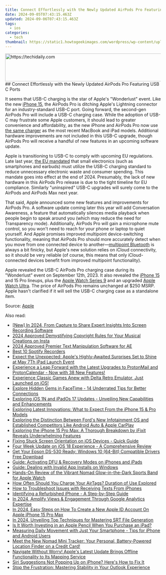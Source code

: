 ```yaml
---
title: Connect Effortlessly with the Newly Updated AirPods Pro Featuring USB C Ports
date: 2024-09-05T07:43:15.463Z
updated: 2024-09-06T07:43:15.463Z
tags:
  - ios
categories:
  - tech
thumbnail: https://static1.howtogeekimages.com/wordpress/wp-content/uploads/2023/09/13-1.png
---
```


<!-- affiliate ads begin -->
<a href="https://malaysia-healthcare-travel-council.pxf.io/c/5597632/1557743/17382" target="_top" id="1557743">
  <img src="//a.impactradius-go.com/display-ad/17382-1557743" border="0" alt="https://techidaily.com" width="728" height="90"/>
</a>
<img height="0" width="0" src="https://malaysia-healthcare-travel-council.pxf.io/i/5597632/1557743/17382" style="position:absolute;visibility:hidden;" border="0" />
<!-- affiliate ads end -->
## Connect Effortlessly with the Newly Updated AirPods Pro Featuring USB C Ports

It seems that USB-C charging is the star of Apple's "Wonderlust" event. Like the new [iPhone 15](https://youtube-data.techidaily.com/approved-sound-strategies-tailoring-your-microphone-to-align-with-your-youtube-channel/), the AirPods Pro is ditching Apple's Lightning connector for an industry-standard USB-C port. Going forward, the second-gen AirPods Pro will include a USB-C charging case. While the adoption of USB-C may frustrate some Apple customers, it should lead to greater convenience and affordability, as the new iPhone and AirPods Pro now use [the same charger](https://games-able.techidaily.com/bypassing-steam-disconnection-in-windows-11/) as the most recent MacBook and iPad models. Additional hardware improvements are not included in this USB-C upgrade, though AirPods Pro will receive a handful of new features in an upcoming software update.

 Apple is transitioning to USB-C to comply with upcoming EU regulations. Late last year, [the EU mandated](https://tech-renaissance.techidaily.com/comprehensive-tutorial-using-an-ereader-app-to-open-and-consume-epub-files-on-a-desktop-device/) that small electronics (such as smartphones and earbuds) must utilize the USB-C charging standard to reduce unnecessary electronic waste and consumer spending. This mandate goes into effect at the end of 2024\. Presumably, the lack of new hardware in this AirPods Pro release is due to the tight timeline for EU compliance. Similarly "uninspired" USB-C upgrades will surely come to the AirPods and AirPods Max next year.

 That said, Apple announced some new features and improvements for AirPods Pro. A software update coming later this year will add Conversation Awareness, a feature that automatically silences media playback when people begin to speak around you (which may reduce the need for Transparency mode). Additionally, AirPods Pro will gain a microphone mute control, so you won't need to reach for your phone or laptop to quiet yourself. And Apple promises improved multipoint device-switching functionality, meaning that AirPods Pro should more accurately detect when you move from one connected device to another—[multipoint Bluetooth](https://android-location.techidaily.com/fake-android-location-without-rooting-for-your-tecno-spark-20-proplus-drfone-by-drfone-virtual/) is always a bit finicky, but Apple's new solution relies on iCloud connectivity, so it should be very reliable (of course, this means that only iCloud-connected devices benefit from improved multipoint functionality).

 Apple revealed the USB-C AirPods Pro charging case during its "Wonderlust" event on September 12th, 2023\. It also revealed the [iPhone 15](https://youtube-data.techidaily.com/approved-sound-strategies-tailoring-your-microphone-to-align-with-your-youtube-channel/) and 15 Pro lineups, plus the [Apple Watch Series 9](https://unlock-android.techidaily.com/in-2024-forgotten-the-voicemail-password-of-vivo-s18-try-these-fixes-by-drfone-android/) and an upgraded [Apple Watch Ultra](https://driver-download.techidaily.com/latest-amd-rx-6800-driver-download-for-windows-users-windows-111087/). The price of AirPods Pro remains unchanged at $250 MSRP. Apple hasn't clarified if it will sell the USB-C charging case as a standalone item.

 Source: [Apple](https://www.apple.com/newsroom/2023/09/apple-upgrades-airpods-pro-2nd-generation-with-usb-c-charging/)

<ins class="adsbygoogle"
     style="display:block"
     data-ad-format="autorelaxed"
     data-ad-client="ca-pub-7571918770474297"
     data-ad-slot="1223367746"></ins>



<ins class="adsbygoogle"
     style="display:block"
     data-ad-client="ca-pub-7571918770474297"
     data-ad-slot="8358498916"
     data-ad-format="auto"
     data-full-width-responsive="true"></ins>

<span class="atpl-alsoreadstyle">Also read:</span>
<div><ul>
<li><a href="https://on-screen-recording.techidaily.com/new-in-2024-from-capture-to-share-expert-insights-into-screen-recording-software/"><u>[New] In 2024, From Capture to Share  Expert Insights Into Screen Recording Software</u></a></li>
<li><a href="https://fox-access.techidaily.com/2024-approved-demystifying-copyright-rules-for-your-musical-creations-on-insta/"><u>2024 Approved  Demystifying Copyright Rules for Your Musical Creations on Insta</u></a></li>
<li><a href="https://extra-support.techidaily.com/2024-approved-premier-text-manipulation-software-for-ae/"><u>2024 Approved  Premier Text Manipulation Software for AE</u></a></li>
<li><a href="https://desktop-recording.techidaily.com/best-10-spotify-recorders/"><u>Best 10 Spotify Recorders</u></a></li>
<li><a href="https://os-tips.techidaily.com/expect-the-unexpected-apples-highly-awaited-surprises-set-to-shine-at-may-7th-ipad-launch-event/"><u>Expect the Unexpected: Apple's Highly-Awaited Surprises Set to Shine at May 7Th iPad Launch Event</u></a></li>
<li><a href="https://os-tips.techidaily.com/experience-a-leap-forward-with-the-latest-upgrades-to-protonmail-and-protoncalendar-now-with-38-new-features/"><u>Experience a Leap Forward with the Latest Upgrades to ProtonMail and ProtonCalendar - Now with 38 New Features!</u></a></li>
<li><a href="https://os-tips.techidaily.com/experience-classic-games-anew-with-delta-retro-emulator-just-launched-on-ios/"><u>Experience Classic Games Anew with Delta Retro Emulator, Just Launched on iOS!</u></a></li>
<li><a href="https://os-tips.techidaily.com/explore-hidden-gems-in-facetime-14-underrated-tips-for-better-connections/"><u>Explore Hidden Gems in FaceTime - 14 Underrated Tips for Better Connections</u></a></li>
<li><a href="https://os-tips.techidaily.com/exploring-ios-1n-and-ipados-17-updates-unveiling-new-capabilities-and-enhancements/"><u>Exploring iOS 1N and iPadOs 17 Updates - Unveiling New Capabilities and Enhancements</u></a></li>
<li><a href="https://os-tips.techidaily.com/exploring-latest-innovations-what-to-expect-from-the-iphone-15-and-pro-models/"><u>Exploring Latest Innovations: What to Expect From the iPhone 15 & Pro Models</u></a></li>
<li><a href="https://os-tips.techidaily.com/exploring-the-distinction-between-fords-new-infotainment-os-and-established-competitors-like-android-auto-and-apple-carplay/"><u>Exploring the Distinction Between Ford's New Infotainment OS and Established Competitors Like Android Auto & Apple CarPlay</u></a></li>
<li><a href="https://os-tips.techidaily.com/exploring-the-iphone-15-pro-max-a-thorough-breakdown-by-ifixit-reveals-underwhelming-features/"><u>Exploring the iPhone 15 Pro Max: A Thorough Breakdown by iFixit Reveals Underwhelming Features</u></a></li>
<li><a href="https://os-tips.techidaily.com/fixing-stuck-screen-orientation-on-ios-devices-quick-guide/"><u>Fixing Stuck Screen Orientation on iOS Devices - Quick Guide</u></a></li>
<li><a href="https://os-tips.techidaily.com/four-week-update-on-ios-18-experience-a-comprehensive-review/"><u>Four Week Update on iOS 18 Experience - A Comprehensive Review</u></a></li>
<li><a href="https://hardware-updates.techidaily.com/get-your-epson-ds-530-ready-windows-10-64-bit-compatible-drivers-free-download/"><u>Get Your Epson DS-530 Ready: Windows 10 (64-Bit) Compatible Drivers Free Download</u></a></li>
<li><a href="https://os-tips.techidaily.com/guide-activating-dfu-and-recovery-modes-on-iphones-and-ipads/"><u>Guide: Activating DFU & Recovery Modes on iPhones and iPads</u></a></li>
<li><a href="https://win11.techidaily.com/guide-dealing-with-invalid-app-installs-on-windows/"><u>Guide: Dealing with Invalid App Installs on Windows</u></a></li>
<li><a href="https://os-tips.techidaily.com/hands-on-review-of-the-vibrant-nomad-glow-in-the-dark-sports-band-for-apple-watch/"><u>Hands-On Review of the Vibrant Nomad Glow-in-the-Dark Sports Band for Apple Watch</u></a></li>
<li><a href="https://os-tips.techidaily.com/how-often-should-you-charge-your-airtags-duration-of-use-explored/"><u>How Often Should You Charge Your AirTags? Duration of Use Explored</u></a></li>
<li><a href="https://os-tips.techidaily.com/how-to-troubleshoot-issues-with-receiving-texts-from-iphones/"><u>How to Troubleshoot Issues with Receiving Texts From iPhones</u></a></li>
<li><a href="https://os-tips.techidaily.com/identifying-a-refurbished-iphone-a-step-by-step-guide/"><u>Identifying a Refurbished iPhone - A Step-by-Step Guide</u></a></li>
<li><a href="https://youtube-tips.techidaily.com/24-amplify-views-and-engagement-through-google-analytics-expertise/"><u>In 2024, Amplify Views & Engagement Through Google Analytics Expertise</u></a></li>
<li><a href="https://ios-unlock.techidaily.com/in-2024-easy-steps-on-how-to-create-a-new-apple-id-account-on-apple-iphone-15-pro-max-by-drfone-ios/"><u>In 2024, Easy Steps on How To Create a New Apple ID Account On Apple iPhone 15 Pro Max</u></a></li>
<li><a href="https://some-skills.techidaily.com/in-2024-unveiling-top-techniques-for-mastering-srt-file-generation/"><u>In 2024, Unveiling Top Techniques for Mastering SRT File Generation</u></a></li>
<li><a href="https://os-tips.techidaily.com/is-it-worth-investing-in-an-apple-pencil-when-you-purchase-an-ipad/"><u>Is It Worth Investing in an Apple Pencil When You Purchase an iPad?</u></a></li>
<li><a href="https://os-tips.techidaily.com/measuring-daily-movement-with-just-your-smartphone-tips-for-iphone-and-android-users/"><u>Measuring Daily Movement with Just Your Smartphone - Tips for iPhone and Android Users</u></a></li>
<li><a href="https://os-tips.techidaily.com/meet-the-new-nomad-mini-tracker-your-personal-battery-powered-location-finder-on-a-credit-card/"><u>Meet the New Nomad Mini Tracker: Your Personal, Battery-Powered Location Finder on a Credit Card!</u></a></li>
<li><a href="https://os-tips.techidaily.com/navigate-without-worry-apples-latest-update-brings-offline-functionality-to-its-mapping-service/"><u>Navigate Without Worry! Apple's Latest Update Brings Offline Functionality to Its Mapping Service</u></a></li>
<li><a href="https://fox-that.techidaily.com/siri-suggestions-not-popping-up-on-iphone-heres-how-to-fix-it/"><u>Siri Suggestions Not Popping Up on iPhone? Here's How to Fix It</u></a></li>
<li><a href="https://win-solutions.techidaily.com/stop-the-frustration-mastering-stability-in-your-outlook-experience/"><u>Stop the Frustration: Mastering Stability in Your Outlook Experience</u></a></li>
</ul></div>
